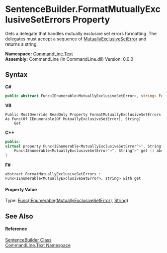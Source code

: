# SentenceBuilder.FormatMutuallyExclusiveSetErrors Property 
 

Gets a delegate that handles mutually exclusive set errors formatting. The delegates must accept a sequence of <a href="T_CommandLine_MutuallyExclusiveSetError">MutuallyExclusiveSetError</a> and returns a string.

**Namespace:**&nbsp;<a href="N_CommandLine_Text">CommandLine.Text</a><br />**Assembly:**&nbsp;CommandLine (in CommandLine.dll) Version: 0.0.0

## Syntax

**C#**<br />
``` C#
public abstract Func<IEnumerable<MutuallyExclusiveSetError>, string> FormatMutuallyExclusiveSetErrors { get; }
```

**VB**<br />
``` VB
Public MustOverride ReadOnly Property FormatMutuallyExclusiveSetErrors As Func(Of IEnumerable(Of MutuallyExclusiveSetError), String)
	Get
```

**C++**<br />
``` C++
public:
virtual property Func<IEnumerable<MutuallyExclusiveSetError^>^, String^>^ FormatMutuallyExclusiveSetErrors {
	Func<IEnumerable<MutuallyExclusiveSetError^>^, String^>^ get () abstract;
}
```

**F#**<br />
``` F#
abstract FormatMutuallyExclusiveSetErrors : Func<IEnumerable<MutuallyExclusiveSetError>, string> with get

```


#### Property Value
Type: <a href="https://docs.microsoft.com/dotnet/api/system.func-2" target="_blank">Func</a>(<a href="https://docs.microsoft.com/dotnet/api/system.collections.generic.ienumerable-1" target="_blank">IEnumerable</a>(<a href="T_CommandLine_MutuallyExclusiveSetError">MutuallyExclusiveSetError</a>), <a href="https://docs.microsoft.com/dotnet/api/system.string" target="_blank">String</a>)

## See Also


#### Reference
<a href="T_CommandLine_Text_SentenceBuilder">SentenceBuilder Class</a><br /><a href="N_CommandLine_Text">CommandLine.Text Namespace</a><br />